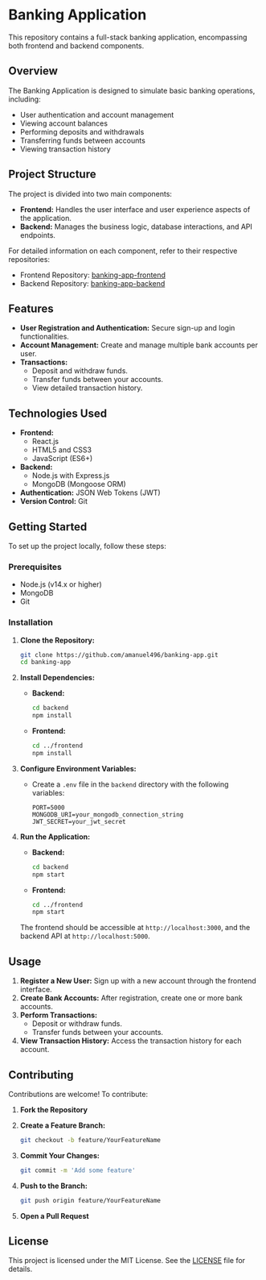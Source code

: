 
# Banking Application

This repository contains a full-stack banking application, encompassing both frontend and backend components.

## Overview

The Banking Application is designed to simulate basic banking operations, including:

- User authentication and account management
- Viewing account balances
- Performing deposits and withdrawals
- Transferring funds between accounts
- Viewing transaction history

## Project Structure

The project is divided into two main components:

- **Frontend:** Handles the user interface and user experience aspects of the application.
- **Backend:** Manages the business logic, database interactions, and API endpoints.

For detailed information on each component, refer to their respective repositories:

- Frontend Repository: [banking-app-frontend](https://github.com/amanuel496/banking-app-frontend)
- Backend Repository: [banking-app-backend](https://github.com/amanuel496/banking-app-backend)

## Features

- **User Registration and Authentication:** Secure sign-up and login functionalities.
- **Account Management:** Create and manage multiple bank accounts per user.
- **Transactions:**
  - Deposit and withdraw funds.
  - Transfer funds between your accounts.
  - View detailed transaction history.

## Technologies Used

- **Frontend:**
  - React.js
  - HTML5 and CSS3
  - JavaScript (ES6+)
- **Backend:**
  - Node.js with Express.js
  - MongoDB (Mongoose ORM)
- **Authentication:** JSON Web Tokens (JWT)
- **Version Control:** Git

## Getting Started

To set up the project locally, follow these steps:

### Prerequisites

- Node.js (v14.x or higher)
- MongoDB
- Git

### Installation

1. **Clone the Repository:**

   ```bash
   git clone https://github.com/amanuel496/banking-app.git
   cd banking-app
   ```

2. **Install Dependencies:**

   - **Backend:**

     ```bash
     cd backend
     npm install
     ```

   - **Frontend:**

     ```bash
     cd ../frontend
     npm install
     ```

3. **Configure Environment Variables:**

   - Create a `.env` file in the `backend` directory with the following variables:

     ```env
     PORT=5000
     MONGODB_URI=your_mongodb_connection_string
     JWT_SECRET=your_jwt_secret
     ```

4. **Run the Application:**

   - **Backend:**

     ```bash
     cd backend
     npm start
     ```

   - **Frontend:**

     ```bash
     cd ../frontend
     npm start
     ```

   The frontend should be accessible at `http://localhost:3000`, and the backend API at `http://localhost:5000`.

## Usage

1. **Register a New User:** Sign up with a new account through the frontend interface.
2. **Create Bank Accounts:** After registration, create one or more bank accounts.
3. **Perform Transactions:**
   - Deposit or withdraw funds.
   - Transfer funds between your accounts.
4. **View Transaction History:** Access the transaction history for each account.

## Contributing

Contributions are welcome! To contribute:

1. **Fork the Repository**
2. **Create a Feature Branch:**

   ```bash
   git checkout -b feature/YourFeatureName
   ```

3. **Commit Your Changes:**

   ```bash
   git commit -m 'Add some feature'
   ```

4. **Push to the Branch:**

   ```bash
   git push origin feature/YourFeatureName
   ```

5. **Open a Pull Request**

## License

This project is licensed under the MIT License. See the [LICENSE](LICENSE) file for details.
